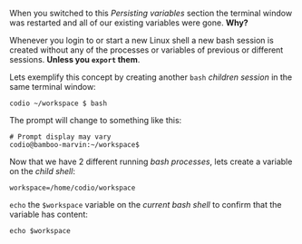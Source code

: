 When you switched to this _Persisting variables_ section the terminal window was restarted and all of our existing variables were gone. __Why?__

Whenever you login to or start a new Linux shell a new bash session is created without any of the processes or variables of previous or different sessions. __Unless you `export` them__. 

Lets exemplify this concept by creating another `bash` _children session_ in the same terminal window:

```
codio ~/workspace $ bash
```

The prompt will change to something like this:

```
# Prompt display may vary
codio@bamboo-marvin:~/workspace$
```

Now that we have 2 different running _bash processes_, lets create a variable on the _child shell_:

```
workspace=/home/codio/workspace
```

`echo` the `$workspace` variable on the _current bash shell_ to confirm that the variable has content: 

```
echo $workspace
```